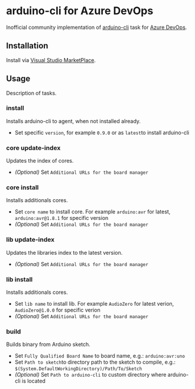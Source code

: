 # arduino-cli for Azure DevOps
Inofficial community implementation of [arduino-cli](https://arduino.github.io/arduino-cli/) task for [Azure DevOps](https://azure.microsoft.com/de-de/services/devops/).

## Installation
Install via [Visual Studio MarketPlace](https://marketplace.visualstudio.com/items?itemName=PhilippManstein.arduino-cli).

## Usage
Description  of tasks.

### install
Installs arduino-cli to agent, when not installed already.
- Set specific `version`, for example `0.9.0` or as `latest`to install arduino-cli

### core update-index
Updates the index of cores.
- *(Optional)* Set `Additional URLs for the board manager`

### core install
Installs additionals cores.
- Set `core name` to install core. For example `arduino:avr` for latest, `arduino:avr@1.8.1` for specific version
- *(Optional)* Set `Additional URLs for the board manager`

### lib update-index
Updates the libraries index to the latest version.
- *(Optional)* Set `Additional URLs for the board manager`

### lib install
Installs additionals cores.
- Set `lib name` to install lib. For example `AudioZero` for latest verion, `AudioZero@1.0.0` for specific verion
- *(Optional)* Set `Additional URLs for the board manager`

### build
Builds binary from Arduino sketch.
- Set `Fully Qualified Board Name` to board name, e.g.: `arduino:avr:uno` 
- Set `Path to sketch`to directory path to the sketch to compile, e.g.: `$(System.DefaultWorkingDirectory)/Path/To/Sketch`
- *(Optional)* Set `Path to arduino-cli` to custom directory where arduino-cli is located